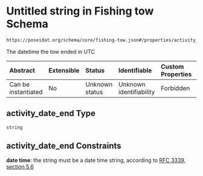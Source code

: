 # Untitled string in Fishing tow Schema

```txt
https://poseidat.org/schema/core/fishing-tow.json#/properties/activity_date_end
```

The datetime the tow ended in UTC

| Abstract            | Extensible | Status         | Identifiable            | Custom Properties | Additional Properties | Access Restrictions | Defined In                                                                |
| :------------------ | :--------- | :------------- | :---------------------- | :---------------- | :-------------------- | :------------------ | :------------------------------------------------------------------------ |
| Can be instantiated | No         | Unknown status | Unknown identifiability | Forbidden         | Allowed               | none                | [fishing-tow.json*](schemas/core/fishing-tow.json "open original schema") |

## activity_date_end Type

`string`

## activity_date_end Constraints

**date time**: the string must be a date time string, according to [RFC 3339, section 5.6](https://tools.ietf.org/html/rfc3339 "check the specification")
